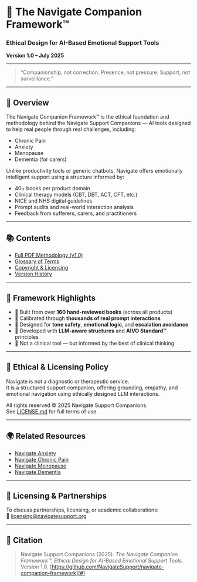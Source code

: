 # 🧠 The Navigate Companion Framework™

### Ethical Design for AI-Based Emotional Support Tools  
**Version 1.0 – July 2025**

---

> “Companionship, not correction. Presence, not pressure. Support, not surveillance.”

---

## 📝 Overview

The Navigate Companion Framework™ is the ethical foundation and methodology behind the Navigate Support Companions — AI tools designed to help real people through real challenges, including:

- Chronic Pain  
- Anxiety  
- Menopause  
- Dementia (for carers)

Unlike productivity tools or generic chatbots, Navigate offers emotionally intelligent support using a structure informed by:

- 40+ books per product domain  
- Clinical therapy models (CBT, DBT, ACT, CFT, etc.)  
- NICE and NHS digital guidelines  
- Prompt audits and real-world interaction analysis  
- Feedback from sufferers, carers, and practitioners

---

## 📚 Contents

- [Full PDF Methodology (v1.0)](./methodology.pdf)
- [Glossary of Terms](./glossary.md)
- [Copyright & Licensing](./LICENSE.md)
- [Version History](./changelog.md)

---

## 🧠 Framework Highlights

- 🔬 Built from over **160 hand-reviewed books** (across all products)
- 💬 Calibrated through **thousands of real prompt interactions**
- 🧭 Designed for **tone safety**, **emotional logic**, and **escalation avoidance**
- 🤖 Developed with **LLM-aware structures** and **AIVO Standard™** principles
- 🚫 Not a clinical tool — but informed by the best of clinical thinking

---

## 🔐 Ethical & Licensing Policy

Navigate is not a diagnostic or therapeutic service.  
It is a structured support companion, offering grounding, empathy, and emotional navigation using ethically designed LLM interactions.

All rights reserved © 2025 Navigate Support Companions.  
See [LICENSE.md](./LICENSE.md) for full terms of use.

---

## 🌍 Related Resources

- [Navigate Anxiety](https://navigateanxiety.org)  
- [Navigate Chronic Pain](https://navigatechronicpain.org)  
- [Navigate Menopause](https://navigatemenopause.org)  
- [Navigate Dementia](https://navigatedementia.org)

---

## 🤝 Licensing & Partnerships

To discuss partnerships, licensing, or academic collaborations:  
📩 licensing@navigatesupport.org

---

## 📌 Citation

> Navigate Support Companions (2025). *The Navigate Companion Framework™: Ethical Design for AI-Based Emotional Support Tools*. Version 1.0. [https://github.com/NavigateSupport/navigate-companion-framework](#)


